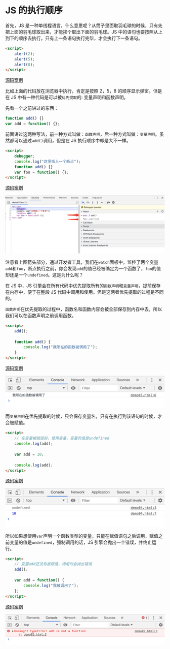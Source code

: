 # JS 的执行顺序

首先，JS 是一种单线程语言，什么意思呢？从筒子里面取羽毛球的时候，只有先把上面的羽毛球取出来，才能挨个取出下面的羽毛球。JS 中的语句也要按照从上到下的顺序去执行，只有上一条语句执行完毕，才会执行下一条语句。

```html
<script>
    alert(2);
    alert(5);
    alert(8);
</script>
```

[源码案例](./demo/demo01.html)

比如上面的代码放在浏览器中执行，肯定是按照 2，5，8 的顺序显示弹窗。但是在 JS 中有一种代码是可以被`优先提取`的: 变量声明和函数声明。

先看一个之前讲过的东西：

```js
function add() {}
var add = function() {};
```

前面讲过这两种写法，前一种方式叫做：`函数声明`，后一种方式叫做：`变量声明`。虽然都可以通过`add()`调用，但是在 JS 执行顺序中却是大不一样。

```html
<script>
    debugger;
    console.log("这里插入一个断点");
    function add() {}
    var foo = function() {};
</script>
```

[源码案例](./demo/demo02.html)

![](./images/02.png)

注意看上图箭头部分，通过开发者工具，我们在`watch`面板中，监控了两个变量`add`和`foo`，断点执行之前，你会发现`add`的值已经被确定为一个函数了，`foo`的值却还是一个`undefined`。这是为什么呢？

在 JS 中，JS 引擎会在所有代码中优先提取所有的`函数声明`和`变量声明`，提前保存在内存中，便于在整段 JS 代码中调用和使用。但是这两者优先提取的过程是不同的。

`函数声明`在优先提取的过程中，函数名和函数内容会被全部保存到内存中去，所以我们可以在函数声明之前调用函数。

```html
<script>
    add();

    function add() {
        console.log("我所在的函数被调用了");
    }
</script>
```

[源码案例](./demo/demo03.html)

![](./images/03.png)

而`变量声明`在优先提取的时候，只会保存变量名，只有在执行到该语句的时候，才会被赋值。

```html
<script>
    // 在变量被赋值前，使用变量，变量的值是undefined
    console.log(add);

    var add = 10;

    console.log(add);
</script>
```

[源码案例](./demo/demo04.html)

![](./images/04.png)

所以如果想使用`var`声明一个函数类型的变量，只能在赋值语句之后调用，赋值之前变量的值是`undefined`，强制调用的话，JS 引擎会抛出一个错误，并终止运行。

```html
<script>
    // 变量add还没有被赋值，调用时会抛出错误
    add();

    var add = function() {
        console.log("我被调用了");
    };
</script>
```

[源码案例](./demo/demo05.html)

![](./images/05.png)
